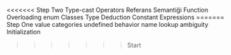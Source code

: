 <<<<<<< Step Two
Type-cast Operators
Referans Semantiği
Function Overloading
enum Classes
Type Deduction
Constant Expressions
======= Step One
value categories
undefined behavior 
name lookup
ambiguity
Initialization
>>>>>>>Start

